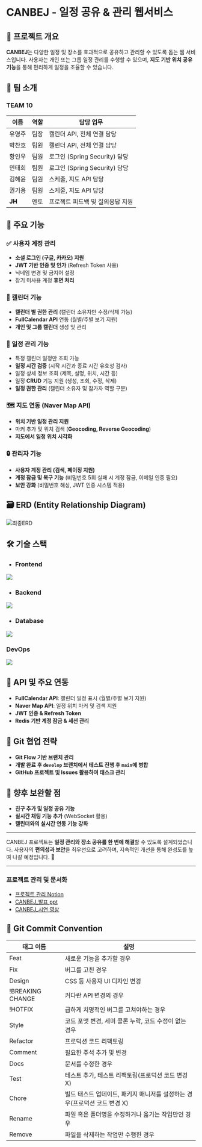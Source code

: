 # CANBEJ - 일정 공유 & 관리 웹서비스

## :pushpin: 프로젝트 개요
**CANBEJ**는 다양한 일정 및 장소를 효과적으로 공유하고 관리할 수 있도록 돕는 웹 서비스입니다. 사용자는 개인 또는 그룹 일정 관리를 수행할 수 있으며, **지도 기반 위치 공유 기능**을 통해 편리하게 일정을 조율할 수 있습니다.

## :busts_in_silhouette: 팀 소개
### **TEAM 10**
| 이름     | 역할               | 담당 업무                        |
|---------|------------------|-------------------------------|
| 유영주 | 팀장              | 캘린더 API, 전체 연결 담당      |
| 박찬호   | 팀원              | 캘린더 API, 전체 연결 담당      |
| 황인우   | 팀원              | 로그인 (Spring Security) 담당  |
| 민태희   | 팀원              | 로그인 (Spring Security) 담당  |
| 김혜윤   | 팀원              | 스케줄, 지도 API 담당          |
| 권기용   | 팀원              | 스케줄, 지도 API 담당          |
| **JH**   | 멘토              | 프로젝트 피드백 및 질의응답 지원 |

## :dart: 주요 기능
### **:white_check_mark: 사용자 계정 관리**
- **소셜 로그인 (구글, 카카오) 지원**
- **JWT 기반 인증 및 인가** (Refresh Token 사용)
- 닉네임 변경 및 금지어 설정
- 장기 미사용 계정 **휴면 처리**

### **:calendar: 캘린더 기능**
- **캘린더 별 권한 관리** (캘린더 소유자만 수정/삭제 가능)
- **FullCalendar API** 연동 (월별/주별 보기 지원)
- **개인 및 그룹 캘린더** 생성 및 관리

### **:pushpin: 일정 관리 기능**
- 특정 캘린더 일정만 조회 가능
- **일정 시간 검증** (시작 시간과 종료 시간 유효성 검사)
- 일정 상세 정보 조회 (제목, 설명, 위치, 시간 등)
- 일정 **CRUD** 기능 지원 (생성, 조회, 수정, 삭제)
- **일정 권한 관리** (캘린더 소유자 및 참가자 역할 구분)

### **:world_map: 지도 연동 (Naver Map API)**
- **위치 기반 일정 관리 지원**
- 마커 추가 및 위치 검색 (**Geocoding, Reverse Geocoding**)
- **지도에서 일정 위치 시각화**

### **:lock: 관리자 기능**
- **사용자 계정 관리 (검색, 페이징 지원)**
- **계정 잠금 및 복구 기능** (비밀번호 5회 실패 시 계정 잠금, 이메일 인증 필요)
- **보안 강화** (비밀번호 해싱, JWT 인증 시스템 적용)

## :card_file_box: ERD (Entity Relationship Diagram)
![최종ERD](https://github.com/user-attachments/assets/36de3922-e62b-4e69-afb8-6b80571bdcad)


## :hammer_and_wrench: 기술 스택
- ### **Frontend**
<img src="https://skillicons.dev/icons?i=nextjs,react,typescript,tailwind" />


- ### **Backend**
<img src="https://skillicons.dev/icons?i=java,spring,hibernate" />


- ### **Database**
<img src="https://skillicons.dev/icons?i=redis, h2" />


### **DevOps**
<img src="https://skillicons.dev/icons?i=gradle,github" />


## :pushpin: API 및 주요 연동
- **FullCalendar API**: 캘린더 일정 표시 (월별/주별 보기 지원)
- **Naver Map API**: 일정 위치 마커 및 검색 지원
- **JWT 인증 & Refresh Token**
- **Redis 기반 계정 잠금 & 세션 관리**

## :link: Git 협업 전략
- **Git Flow 기반 브랜치 관리**
- **개발 완료 후 `develop` 브랜치에서 테스트 진행 후 `main`에 병합**
- **GitHub 프로젝트 및 Issues 활용하여 태스크 관리**

## :rocket: 향후 보완할 점
- **친구 추가 및 일정 공유 기능**
- **실시간 채팅 기능 추가** (WebSocket 활용)
- **캘린더와의 실시간 연동 기능 강화**

---

CANBEJ 프로젝트는 **일정 관리와 장소 공유를 한 번에 해결**할 수 있도록 설계되었습니다. 사용자의 **편의성과 보안**을 최우선으로 고려하며, 지속적인 개선을 통해 완성도를 높여 나갈 예정입니다. :dart:

---

### 프로젝트 관리 및 문서화
- [프로젝트 관리 Notion](https://www.notion.so/10-5d52f2cbeb374740874572de5fea184b?pvs=4)
- [CANBEJ_발표 ppt](https://github.com/user-attachments/files/18776426/CANBEJ_._.MAX.pdf)
- [CANBEJ_시연 영상](https://youtu.be/d9QJ5sefXTc)


## 📄 Git Commit Convention
| 태그 이름 | 설명 |
| --- | --- |
| Feat | 새로운 기능을 추가할 경우 |
| Fix | 버그를 고친 경우 |
| Design | CSS 등 사용자 UI 디자인 변경 |
| !BREAKING CHANGE | 커다란 API 변경의 경우 |
| !HOTFIX | 급하게 치명적인 버그를 고쳐야하는 경우 |
| Style | 코드 포맷 변경, 세미 콜론 누락, 코드 수정이 없는 경우 |
| Refactor | 프로덕션 코드 리팩토링 |
| Comment | 필요한 주석 추가 및 변경 |
| Docs | 문서를 수정한 경우 |
| Test | 테스트 추가, 테스트 리팩토링(프로덕션 코드 변경 X) |
| Chore | 빌드 태스트 업데이트, 패키지 매니저를 설정하는 경우(프로덕션 코드 변경 X) |
| Rename | 파일 혹은 폴더명을 수정하거나 옮기는 작업만인 경우 |
| Remove | 파일을 삭제하는 작업만 수행한 경우 |



